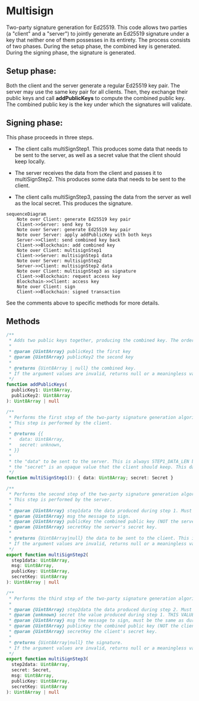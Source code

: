 # Multisign

Two-party signature generation for Ed25519.
This code allows two parties (a "client" and a "server") to jointly generate
an Ed25519 signature under a key that neither one of them possesses in its entirety.
The process consists of two phases. During the setup phase,
the combined key is generated. During the signing phase, the signature is generated.

## Setup phase:
Both the client and the server generate a regular Ed25519 key pair.
The server may use the same key pair for all clients. Then,
they exchange their public keys and call **addPublicKeys** to compute the combined
public key. The combined public key is the key under which the signatures will validate.

## Signing phase:
This phase proceeds in three steps.
- The client calls multiSignStep1. This produces some data that needs to be
sent to the server, as well as a secret value that the client should keep locally.

- The server receives the data from the client and passes it
to multiSignStep2. This produces some data that needs to be sent to the client.

- The client calls multiSignStep3, passing the data from the server as well
as the local secret. This produces the signature.



```mermaid
sequenceDiagram
    Note over Client: generate Ed25519 key pair
    Client->>Server: send key to
    Note over Server: generate Ed25519 key pair
    Note over Server: apply addPublicKey with both keys
    Server->>Client: send combined key back
    Client->>Blockchain: add combined key
    Note over Client: multisignStep1
    Client->>Server: multisignStep1 data
    Note over Server: multisignStep2
    Server->>Client: multisignStep2 data
    Note over Client: multisignStep3 as signature
    Client->>Blockchain: request access key
    Blockchain->>Client: access key
    Note over Client: sign
    Client->>Blockchain: signed transaction
```

See the comments above to specific methods for more details.

## Methods

```typescript
/**
 * Adds two public keys together, producing the combined key. The order of the keys does not matter.
 *
 * @param {Uint8Array} publicKey1 the first key
 * @param {Uint8Array} publicKey2 the second key
 *
 * @returns {Uint8Array | null} the combined key.
 * If the argument values are invalid, returns null or a meaningless value
 */
function addPublicKeys(
  publicKey1: Uint8Array,
  publicKey2: Uint8Array
): Uint8Array | null
```

```typescript
/**
 * Performs the first step of the two-party signature generation algorithm.
 * This step is performed by the client.
 *
 * @returns {{
 *   data: Uint8Array,
 *   secret: unknown,
 * }}
 *
 * the "data" to be sent to the server. This is always STEP1_DATA_LEN bytes long.
 * the "secret" is an opaque value that the client should keep. This data should be stored IN MEMORY ONLY and only used ONCE.
 */
function multiSignStep1(): { data: Uint8Array; secret: Secret }
```

```typescript
/**
 * Performs the second step of the two-party signature generation algorithm.
 * This step is performed by the server.
 *
 * @param {Uint8Array} step1data the data produced during step 1. Must be exactly STEP1_DATA_LEN bytes long.
 * @param {Uint8Array} msg the message to sign.
 * @param {Uint8Array} publicKey the combined public key (NOT the server's public key).
 * @param {Uint8Array} secretKey the server's secret key.
 *
 * @returns {Uint8Array|null} the data to be sent to the client. This is always STEP2_DATA_LEN bytes long.
 * If the argument values are invalid, returns null or a meaningless value.
 */
export function multiSignStep2(
  step1data: Uint8Array,
  msg: Uint8Array,
  publicKey: Uint8Array,
  secretKey: Uint8Array
): Uint8Array | null
```

```typescript
/**
 * Performs the third step of the two-party signature generation algorithm. This step is performed by the client.
 *
 * @param {Uint8Array} step2data the data produced during step 2. Must be exactly STEP2_DATA_LEN bytes long.
 * @param {unknown} secret the value produced during step 1. THIS VALUE MUST NOT BE USED MORE THAN ONCE.
 * @param {Uint8Array} msg the message to sign, must be the same as during step 2.
 * @param {Uint8Array} publicKey the combined public key (NOT the client's public key).
 * @param {Uint8Array} secretKey the client's secret key.
 *
 * @returns {Uint8Array|null} the signature.
 * If the argument values are invalid, returns null or a meaningless value
 */
export function multiSignStep3(
  step2data: Uint8Array,
  secret: Secret,
  msg: Uint8Array,
  publicKey: Uint8Array,
  secretKey: Uint8Array
): Uint8Array | null
```
